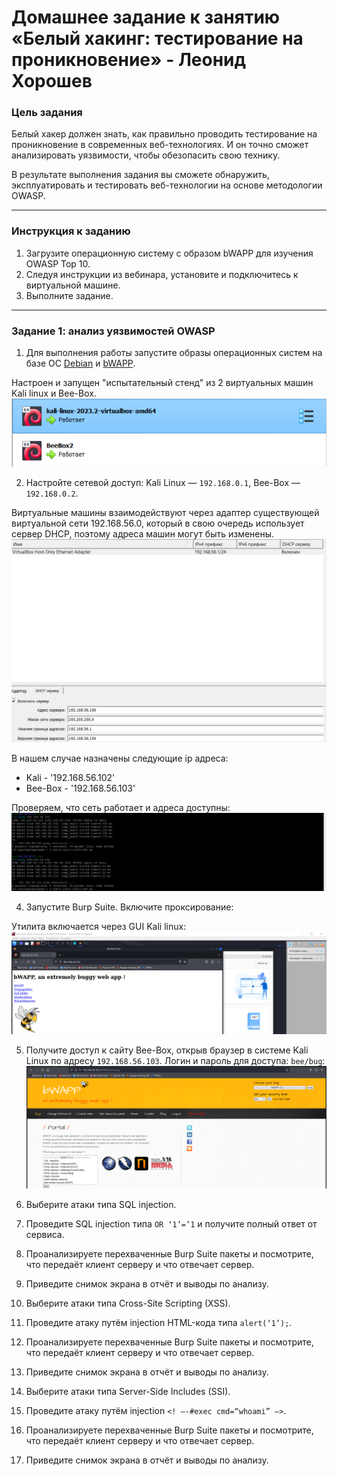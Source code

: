 # Домашнее задание к занятию «Белый хакинг: тестирование на проникновение» - Леонид Хорошев

### Цель задания

Белый хакер должен знать, как правильно проводить тестирование на проникновение в современных веб-технологиях. И он точно сможет анализировать уязвимости, чтобы обезопасить свою технику.

В результате выполнения задания вы сможете обнаружить, эксплуатировать и тестировать веб-технологии на основе методологии OWASP.

------

### Инструкция к заданию

1. Загрузите операционную систему с образом bWAPP для изучения OWASP Top 10.
2. Следуя инструкции из вебинара, установите и подключитесь к виртуальной машине.
3. Выполните задание.

------

### Задание 1: анализ уязвимостей OWASP

1. Для выполнения работы запустите образы операционных систем на базе ОС [Debian](https://www.kali.org/get-kali/#kali-virtual-machines) и [bWAPP](http://www.itsecgames.com/download.htm).

Настроен и запущен "испытательный стенд" из 2 виртуальных машин Kali linux и Bee-Box.
![Alt text](https://github.com/LeonidKhoroshev/sibfree-homeworks/blob/main/3/screenshots/pentest1.png)

2. Настройте сетевой доступ: Kali Linux — `192.168.0.1`, Bee-Box — `192.168.0.2`.

Виртуальные машины взаимодействуют через адаптер существующей виртуальной сети 192.168.56.0, который в свою очередь использует сервер DHCP, поэтому адреса машин могут быть изменены.
![Alt text](https://github.com/LeonidKhoroshev/sibfree-homeworks/blob/main/3/screenshots/pentest2.png)

В нашем случае назначены следующие ip адреса:
- Kali - '192.168.56.102'
- Bee-Box - '192.168.56.103'

Проверяем, что сеть работает и адреса доступны:
![Alt text](https://github.com/LeonidKhoroshev/sibfree-homeworks/blob/main/3/screenshots/pentest3.png)

4. Запустите Burp Suite. Включите проксирование:

Утилита включается через GUI Kali linux:
![Alt text](https://github.com/LeonidKhoroshev/sibfree-homeworks/blob/main/3/screenshots/pentest4.png)

5. Получите доступ к сайту Bee-Box, открыв браузер в системе Kali Linux по адресу `192.168.56.103`. Логин и пароль для доступа: `bee/bug`:
![Alt text](https://github.com/LeonidKhoroshev/sibfree-homeworks/blob/main/3/screenshots/pentest5.png)


8. Выберите атаки типа SQL injection.
9. Проведите SQL injection типа `OR ‘1’=’1` и получите полный ответ от сервиса.
10. Проанализируете перехваченные Burp Suite пакеты и посмотрите, что передаёт клиент серверу и что отвечает сервер. 
11. Приведите снимок экрана в отчёт и выводы по анализу.  
12. Выберите атаки типа Cross-Site Scripting (XSS).
13. Проведите атаку путём injection HTML-кода типа `alert(‘1’);`.
14. Проанализируете перехваченные Burp Suite пакеты и посмотрите, что передаёт клиент серверу и что отвечает сервер. 
15. Приведите снимок экрана в отчёт и выводы по анализу.  
16. Выберите атаки типа Server-Side Includes (SSI).
17. Проведите атаку путём injection `<! –-#exec cmd=“whoami” —>`.
18. Проанализируете перехваченные Burp Suite пакеты и посмотрите, что передаёт клиент серверу и что отвечает сервер. 
19. Приведите снимок экрана в отчёт и выводы по анализу.  
